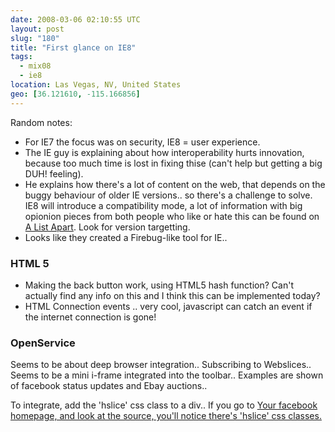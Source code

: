 ```yaml
---
date: 2008-03-06 02:10:55 UTC
layout: post
slug: "180"
title: "First glance on IE8"
tags:
  - mix08
  - ie8
location: Las Vegas, NV, United States
geo: [36.121610, -115.166856]
---
```

<p>Random notes:</p>

<ul>
  <li>For IE7 the focus was on security, IE8 = user experience.</li>
  <li>The IE guy is explaining about how interoperability hurts innovation, because too much time is lost in fixing thise (can't help but getting a big DUH! feeling).</li>
  <li>He explains how there's a lot of content on the web, that depends on the buggy behaviour of older IE versions.. so there's a challenge to solve. IE8 will introduce a compatibility mode, a lot of information with big opionion pieces from both people who like or hate this can be found on <a href="http://www.alistapart.com/articles/">A List Apart</a>. Look for version targetting.</li>
  <li>Looks like they created a Firebug-like tool for IE..</li>
</ul>

<h3>HTML 5</h3>

<ul>
  <li>Making the back button work, using HTML5 hash function? Can't actually find any info on this and I think this can be implemented today?</li>
  <li>HTML Connection events .. very cool, javascript can catch an event if the internet connection is gone!</li>
</ul>

<h3>OpenService</h3>

<p>Seems to be about deep browser integration.. Subscribing to Webslices.. Seems to be a mini i-frame integrated into the toolbar.. Examples are shown of facebook status updates and Ebay auctions..</p>

<p>To integrate, add the 'hslice' css class to a div.. If you go to <a href="http://www.facebook.com/home.php?">Your facebook homepage, and look at the source, you'll notice there's 'hslice' css classes.</p>
